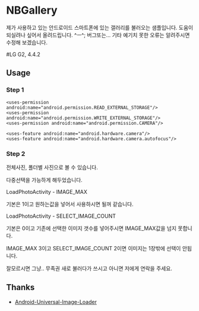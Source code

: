 # NBGallery

제가 사용하고 있는 안드로이드 스마트폰에 있는 갤러리를 불러오는 샘플입니다.
도움이 되실려나 싶어서 올려드립니다. ^ㅡ^; 버그또는... 기타 예기치 못한 오류는 알려주시면 수정해 보겠습니다.

#LG G2, 4.4.2

## Usage

### Step 1

    <uses-permission android:name="android.permission.READ_EXTERNAL_STORAGE"/>
    <uses-permission android:name="android.permission.WRITE_EXTERNAL_STORAGE"/>
    <uses-permission android:name="android.permission.CAMERA"/>

    <uses-feature android:name="android.hardware.camera"/>
    <uses-feature android:name="android.hardware.camera.autofocus"/>
    

### Step 2
전체사진, 폴더별 사진으로 볼 수 있습니다.

다중선택을 가능하게 해두었습니다.

LoadPhotoActivity - IMAGE_MAX

기본은 1이고 원하는값을 넣어서 사용하시면 될꺼 같습니다.

LoadPhotoActivity - SELECT_IMAGE_COUNT 

기본은 0이고 기존에 선택한 이미지 갯수를 넣어주시면 IMAGE_MAX값을 넘지 못합니다.


IMAGE_MAX 3이고 SELECT_IMAGE_COUNT 2이면 이미지는 1장밖에 선택이 안됩니다.

잘모르시면 그냥.. 무족권 새로 불러다가 쓰시고 아니면 저에게 연락을 주세요.


## Thanks
- [Android-Universal-Image-Loader](httpshttps://github.com/nostra13/Android-Universal-Image-Loader)
